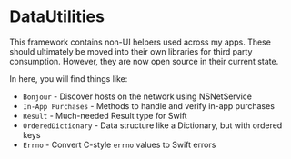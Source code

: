 # DataUtilities

This framework contains non-UI helpers used across my apps. These should ultimately be moved into their own libraries for third party consumption. However, they are now open source in their current state.

In here, you will find things like:
* `Bonjour` - Discover hosts on the network using NSNetService
* `In-App Purchases` - Methods to handle and verify in-app purchases
* `Result` - Much-needed Result type for Swift
* `OrderedDictionary` - Data structure like a Dictionary, but with ordered keys
* `Errno` - Convert C-style `errno` values to Swift errors
